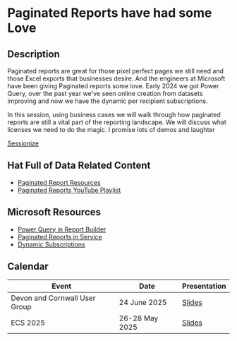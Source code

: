 # Paginated Reports have had some Love

## Description

Paginated reports are great for those pixel perfect pages we still need and those Excel exports that businesses desire. And the engineers at Microsoft have been giving Paginated reports some love. Early 2024 we got Power Query, over the past year we've seen online creation from datasets improving and now we have the dynamic per recipient subscriptions.

In this session, using business cases we will walk through how paginated reports are still a vital part of the reporting landscape. We will discuss what licenses we need to do the magic. I promise lots of demos and laughter

[Sessionize](https://sessionize.com/s/lauragb/paginated-reports-have-had-some-love/134958)

## Hat Full of Data Related Content

* [Paginated Report Resources](https://hatfullofdata.blog/paginated-report-resources/)
* [Paginated Reports YouTube Playlist](https://www.youtube.com/playlist?list=PLclDw3xU_tI5bypr74FnLuLGTyuTfKpV1)

## Microsoft Resources

* [Power Query in Report Builder](https://learn.microsoft.com/en-us/power-bi/paginated-reports/report-builder/connect-snowflake-databricks-power-query-online?wt.mc_id=DX-MVP-5003563)
* [Paginated Reports in Service](https://learn.microsoft.com/en-us/power-bi/paginated-reports/web-authoring/get-started-paginated-formatted-table?wt.mc_id=DX-MVP-5003563)
* [Dynamic Subscriptions](https://learn.microsoft.com/en-us/power-bi/collaborate-share/dynamic-subscriptions?wt.mc_id=DX-MVP-5003563)

## Calendar

| Event | Date | Presentation |
| --- | --- | --- |
| Devon and Cornwall User Group | 24 June 2025 |[Slides](<Devon and Cornwal 2025 - Paginated reports have had some Love.pdf>) |
| ECS 2025 | 26-28 May 2025 | [Slides](<2025 European Collab Summit Paginated Reports have had some Love.pdf>)
